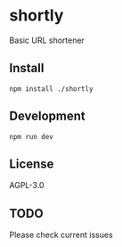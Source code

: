 # shortly
Basic URL shortener

## Install
    npm install ./shortly

## Development
    npm run dev

## License
AGPL-3.0

## TODO
Please check current issues

